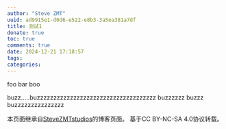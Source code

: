 ```yaml
---
author: "Steve ZMT"
uuid: ad9915e1-d0d6-e522-e8b3-3a5ea381a7df
title: 测试1
donate: true
toc: true
comments: true
date: 2024-12-21 17:18:57
tags:
categories:
---
```


<!-- write excerpt here -->
foo bar boo

<!--more-->

<!-- write anything u want and just delete this... -->
buzz.....buzzzzzzzzzzzzzzzzzzzzzzzzzzzzzzzzzzzz
buzzzzzz
buzzz
buzzzzzzzzzzzzzzz

   本页面继承自[SteveZMTstudios](https://blog.stevezmt.top)的博客页面。
   基于CC BY-NC-SA 4.0协议转载。